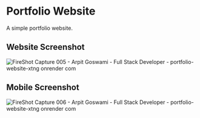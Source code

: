 # Portfolio Website

A simple portfolio website.

## Website Screenshot

![FireShot Capture 005 - Arpit Goswami - Full Stack Developer - portfolio-website-xtng onrender com](https://github.com/arpitgoswami/portfolio/assets/71710858/c148dafb-454e-4f15-88dd-decbce443c71)

## Mobile Screenshot

![FireShot Capture 006 - Arpit Goswami - Full Stack Developer - portfolio-website-xtng onrender com](https://github.com/arpitgoswami/portfolio/assets/71710858/6f4a8518-97d5-4a79-a0ec-d9d288a137d1)
